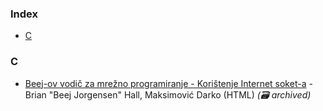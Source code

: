 ### Index

* [C](#c)


### C

* [Beej-ov vodič za mrežno programiranje - Korištenje Internet soket-a](https://web.archive.org/web/20181008134854/http://users.teol.net:80/~mvlado/sockets/) - Brian "Beej Jorgensen" Hall, Maksimović Darko (HTML) *(:card_file_box: archived)*
